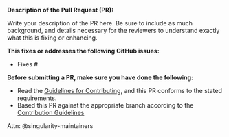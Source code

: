 **Description of the Pull Request (PR):**

Write your description of the PR here. Be sure to include as much
background, and details necessary for the reviewers to understand
exactly what this is fixing or enhancing.

**This fixes or addresses the following GitHub issues:**

- Fixes #

**Before submitting a PR, make sure you have done the following:**

- Read the [Guidelines for Contributing](https://github.com/sylabs/singularity/blob/master/CONTRIBUTING.md), and this PR conforms to the stated requirements.
- Based this PR against the appropriate branch according to the [Contribution Guidelines](https://github.com/sylabs/singularity/blob/master/CONTRIBUTING.md)

Attn: @singularity-maintainers

